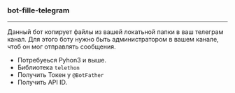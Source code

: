 ### bot-fille-telegram
---
Данный бот копирует файлы из вашей локатьной папки в ваш телеграм канал.  Для этого боту нужно быть администратором в вашем канале, чтоб он мог отправлять сообщения.
* Потребуеься Pyhon3 и выше.
* Библиотека `telethon`
* Получить Токен у `@BotFather`
* Получить API ID.
